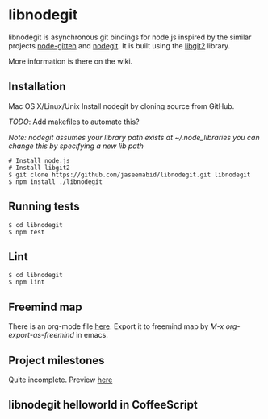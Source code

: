 # libnodegit

libnodegit is asynchronous git bindings for node.js inspired by the similar
projects [node-gitteh](https://github.com/libgit2/node-gitteh) and
[nodegit](https://github.com/tbranyen/nodegit). It is built using the
[libgit2](http://libgit2.github.com/) library.

More information is there on the wiki.

## Installation

Mac OS X/Linux/Unix
Install nodegit by cloning source from GitHub.

*TODO*: Add makefiles to automate this?

*Note: nodegit assumes your library path exists at ~/.node_libraries you can
 change this by specifying a new lib path*

	# Install node.js
	# Install libgit2
	$ git clone https://github.com/jaseemabid/libnodegit.git libnodegit
	$ npm install ./libnodegit


## Running tests

	$ cd libnodegit
	$ npm test

## Lint

	$ cd libnodegit
	$ npm lint

## Freemind map

There is an org-mode file
[here](https://github.com/jaseemabid/libnodegit/wiki/libnodegit.org). Export it
to freemind map by *M-x org-export-as-freemind* in emacs.

## Project milestones

Quite incomplete. Preview [here](https://github.com/jaseemabid/libnodegit/wiki/Milestones)

## libnodegit helloworld in CoffeeScript
